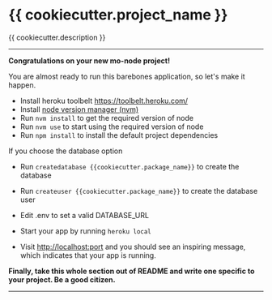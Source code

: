 # {{ cookiecutter.project_name }}

{{ cookiecutter.description }}

---

**Congratulations on your new mo-node project!**

You are almost ready to run this barebones application, so let's make it happen.

* Install heroku toolbelt https://toolbelt.heroku.com/
* Install [node version manager (nvm)](https://github.com/creationix/nvm)
* Run `nvm install` to get the required version of node
* Run `nvm use` to start using the required version of node
* Run `npm install` to install the default project dependencies

If you choose the database option
* Run `createdatabase {{cookiecutter.package_name}}` to create the database
* Run `createuser {{cookiecutter.package_name}}` to create the database user
* Edit .env to set a valid DATABASE_URL

* Start your app by running `heroku local`
* Visit [http://localhost:port](http://localhost:3000) and you should see an inspiring message, which indicates that your app is running.

**Finally, take this whole section out of README and write one specific to your project. Be a good citizen.**

---
